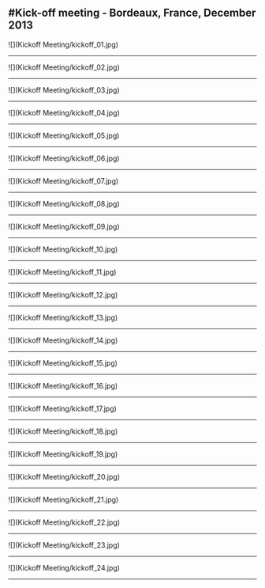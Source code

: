 #Kick-off meeting - Bordeaux, France, December 2013
---
![](Kickoff Meeting/kickoff_01.jpg)

---
![](Kickoff Meeting/kickoff_02.jpg)

---
![](Kickoff Meeting/kickoff_03.jpg)

---
![](Kickoff Meeting/kickoff_04.jpg)

---
![](Kickoff Meeting/kickoff_05.jpg)

---
![](Kickoff Meeting/kickoff_06.jpg)

---
![](Kickoff Meeting/kickoff_07.jpg)

---
![](Kickoff Meeting/kickoff_08.jpg)

---
![](Kickoff Meeting/kickoff_09.jpg)

---
![](Kickoff Meeting/kickoff_10.jpg)

---
![](Kickoff Meeting/kickoff_11.jpg)

---
![](Kickoff Meeting/kickoff_12.jpg)

---
![](Kickoff Meeting/kickoff_13.jpg)

---
![](Kickoff Meeting/kickoff_14.jpg)

---
![](Kickoff Meeting/kickoff_15.jpg)

---
![](Kickoff Meeting/kickoff_16.jpg)

---
![](Kickoff Meeting/kickoff_17.jpg)

---
![](Kickoff Meeting/kickoff_18.jpg)

---
![](Kickoff Meeting/kickoff_19.jpg)

---
![](Kickoff Meeting/kickoff_20.jpg)

---
![](Kickoff Meeting/kickoff_21.jpg)

---
![](Kickoff Meeting/kickoff_22.jpg)

---
![](Kickoff Meeting/kickoff_23.jpg)

---
![](Kickoff Meeting/kickoff_24.jpg)

---